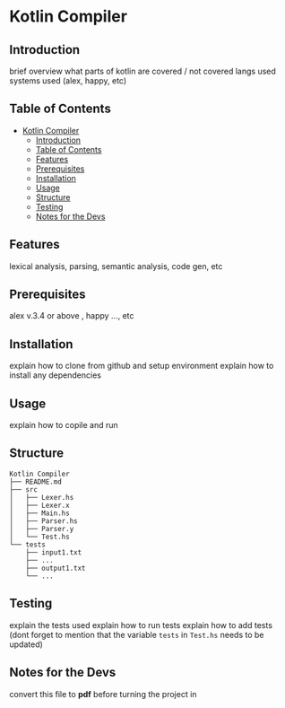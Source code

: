 # Kotlin Compiler

## Introduction

brief overview
what parts of kotlin are covered / not covered
langs used
systems used (alex, happy, etc)

## Table of Contents

- [Kotlin Compiler](#kotlin-compiler)
  - [Introduction](#introduction)
  - [Table of Contents](#table-of-contents)
  - [Features](#features)
  - [Prerequisites](#prerequisites)
  - [Installation](#installation)
  - [Usage](#usage)
  - [Structure](#structure)
  - [Testing](#testing)
  - [Notes for the Devs](#notes-for-the-devs)

## Features

lexical analysis, parsing, semantic analysis, code gen, etc

## Prerequisites

alex v.3.4 or above , happy ..., etc

## Installation

explain how to clone from github and setup environment
explain how to install any dependencies

## Usage

explain how to copile and run

## Structure

```paintext
Kotlin Compiler
├── README.md
├── src
│   ├── Lexer.hs
│   ├── Lexer.x
│   ├── Main.hs
│   ├── Parser.hs
│   ├── Parser.y
│   └── Test.hs
└── tests
    ├── input1.txt
    ├── ...
    ├── output1.txt
    └── ...
```

## Testing

explain the tests used
explain how to run tests
explain how to add tests (dont forget to mention that the variable `tests` in `Test.hs` needs to be updated)

## Notes for the Devs

convert this file to **pdf** before turning the project in
